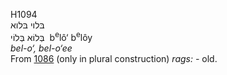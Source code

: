 <body>
  <p>H1094<br>  בּלוי    בּלוא  <br> בְּלוֹא  בְּלוֹי  ‎  b<sup>e</sup>lô‘  b<sup>e</sup>lôy  <br><i>bel-o‘,</i> <i>bel-o‘ee </i><br>From <a href="h1086.htm">1086</a>  (only in plural construction) <i>rags: - </i>old.<br></p>
 </body>